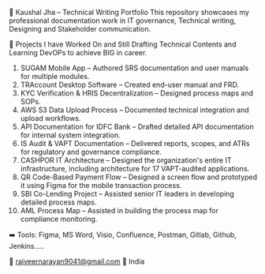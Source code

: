📘 Kaushal Jha – Technical Writing Portfolio
This repository showcases my professional documentation work in IT governance, Technical writing, Designing and Stakeholder communication.

🔹 Projects I have Worked On and Still Drafting Technical Contents and Learning DevOPs to achieve BIG in career.
1. SUGAM Mobile App – Authored SRS documentation and user manuals for multiple modules.
2. TRAccount Desktop Software – Created end-user manual and FRD.
3. KYC Verification & HRIS Decentralization – Designed process maps and SOPs.
4. AWS S3 Data Upload Process – Documented technical integration and upload workflows.
5. API Documentation for IDFC Bank – Drafted detailed API documentation for internal system integration.
6. IS Audit & VAPT Documentation – Delivered reports, scopes, and ATRs for regulatory and governance compliance.
7. CASHPOR IT Architecture – Designed the organization's entire IT infrastructure, including architecture for 17 VAPT-audited applications.
8. QR Code-Based Payment Flow – Designed a screen flow and prototyped it using Figma for the mobile transaction process.
9. SBI Co-Lending Project – Assisted senior IT leaders in developing detailed process maps.
10. AML Process Map – Assisted in building the process map for compliance monitoring.

➡️ Tools: Figma, MS Word, Visio, Confluence, Postman, Gitlab, Github, Jenkins.....

📧 rajveernarayan9041@gmail.com
📍 India
